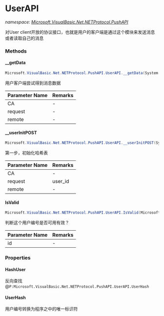 ﻿# UserAPI
_namespace: [Microsoft.VisualBasic.Net.NETProtocol.PushAPI](./index.md)_

对User client开放的协议接口，也就是用户的客户端是通过这个模块来发送消息或者读取自己的消息



### Methods

#### __getData
```csharp
Microsoft.VisualBasic.Net.NETProtocol.PushAPI.UserAPI.__getData(System.Int64,Microsoft.VisualBasic.Net.Protocols.RequestStream,System.Net.IPEndPoint)
```
用户客户端尝试得到消息数据

|Parameter Name|Remarks|
|--------------|-------|
|CA|-|
|request|-|
|remote|-|


#### __userInitPOST
```csharp
Microsoft.VisualBasic.Net.NETProtocol.PushAPI.UserAPI.__userInitPOST(System.Int64,Microsoft.VisualBasic.Net.Protocols.RequestStream,System.Net.IPEndPoint)
```
第一步，初始化哈希表

|Parameter Name|Remarks|
|--------------|-------|
|CA|-|
|request|user_id|
|remote|-|


#### IsValid
```csharp
Microsoft.VisualBasic.Net.NETProtocol.PushAPI.UserAPI.IsValid(Microsoft.VisualBasic.Net.NETProtocol.Protocols.UserId)
```
判断这个用户编号是否可用有效？

|Parameter Name|Remarks|
|--------------|-------|
|id|-|



### Properties

#### HashUser
反向查找@``P:Microsoft.VisualBasic.Net.NETProtocol.PushAPI.UserAPI.UserHash``
#### UserHash
用户编号转换为程序之中的唯一标识符
